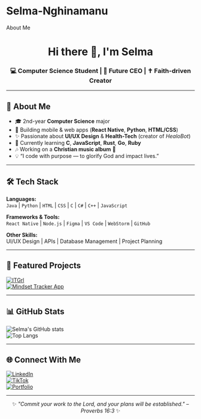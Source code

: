# Selma-Nghinamanu
About Me
<h1 align="center">Hi there 👋, I'm Selma</h1>
<h3 align="center">💻 Computer Science Student | 🎯 Future CEO | ✝️ Faith-driven Creator</h3>

---

## 🌸 About Me
- 🎓 2nd-year **Computer Science** major  
- 📱 Building mobile & web apps (**React Native**, **Python**, **HTML/CSS**)  
- ✨ Passionate about **UI/UX Design** & **Health-Tech** (creator of *HealoBot*)  
- 🌱 Currently learning **C**, **JavaScript**, **Rust**, **Go**, **Ruby**  
- 🎶 Working on a **Christian music album** 🎵  
- 💡 “I code with purpose — to glorify God and impact lives.”

---

## 🛠 Tech Stack
**Languages:**  
`Java` | `Python` | `HTML` | `CSS` | `C` | `C#` | `C++` | `JavaScript`  

**Frameworks & Tools:**  
`React Native` | `Node.js` | `Figma` | `VS Code` | `WebStorm` | `GitHub`  

**Other Skills:**  
UI/UX Design | APIs | Database Management | Project Planning  

---

## 📌 Featured Projects
[![ITGrl](https://github-readme-stats.vercel.app/api/pin/?username=SelmaNg)](https://itgrl-site.netlify.app)  
[![ Mindset Tracker App](https://github.com/ndillyyy/Daily-Tracker?tab=readme-ov-file)](https://daytracking.netlify.app)  

---

## 📊 GitHub Stats
![Selma's GitHub stats](https://github-readme-stats.vercel.app/api?username=SelmaNghinamanu&show_icons=true&theme=rose_pine)  
![Top Langs](https://github-readme-stats.vercel.app/api/top-langs/?username=SelmaNghinamanu&layout=compact&theme=rose_pine)

---

## 🌐 Connect With Me
[![LinkedIn](https://img.shields.io/badge/LinkedIn-0A66C2?logo=linkedin&logoColor=white)](https://www.linkedin.com/in/selma-nghinamanu-b505792b1/)  
[![TikTok](https://img.shields.io/badge/TikTok-000000?logo=tiktok&logoColor=white)](https://www.tiktok.com/@ndillyyy._?lang=en-GB)  
[![Portfolio](https://img.shields.io/badge/Portfolio-FF69B4?logo=About.me&logoColor=white)](https://ndilly-snest.netlify.app)  

---

<p align="center">✨ <em>"Commit your work to the Lord, and your plans will be established." – Proverbs 16:3</em> ✨</p>
